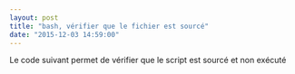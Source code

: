 ```yaml
---
layout: post
title: "bash, vérifier que le fichier est sourcé"
date: "2015-12-03 14:59:00"
---
```

Le code suivant permet de vérifier que le script est sourcé et non exécuté

<script src="https://pastebin.com/embed_js/eR3kSFiK"></script>

<script src="https://pastebin.com/embed_js/PHaPYEHF"></script>
